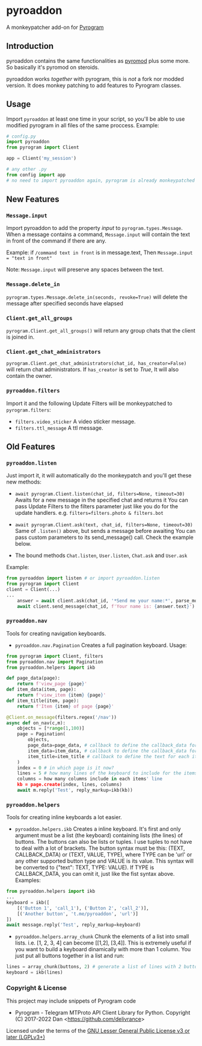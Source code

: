 # pyroaddon
A monkeypatcher add-on for [Pyrogram](https://github.com/pyrogram/pyrogram)

## Introduction
pyroaddon contains the same functionalities as [pyromod](https://github.com/usernein/pyromod) plus some more. So basically it's
pyromod on steroids.

pyroaddon works *together* with pyrogram, this is *not* a fork nor modded version. It does monkey patching to add features to Pyrogram classes.

## Usage
Import `pyroaddon` at least one time in your script, so you'll be able to use modified pyrogram in all files of the same proccess. Example:
```python
# config.py
import pyroaddon
from pyrogram import Client

app = Client('my_session')
```
```python
# any other .py
from config import app
# no need to import pyroaddon again, pyrogram is already monkeypatched globally (at the same proccess)
```
## New Features
### `Message.input`
Import pyroaddon to add the property _input_ to `pyrogram.types.Message`. When a message contains a command, `Message.input` will contain the text in front of the command if there are any.

Example: if `/command text in front` is in message.text, Then `Message.input = "text in front"`

Note: `Message.input` will preserve any spaces between the text.

### `Message.delete_in`
`pyrogram.types.Message.delete_in(seconds, revoke=True)` will delete the message after specified seconds have elapsed

### `Client.get_all_groups`
`pyrogram.Client.get_all_groups()` will return any group chats that the client is joined in. 

### `Client.get_chat_administrators`
`pyrogram.Client.get_chat_administrators(chat_id, has_creator=False)` will return chat administrators. If `has_creator` is set to _True_, It will also contain the owner. 

### `pyroaddon.filters`
Import it and the following Update Filters will be monkeypatched to `pyrogram.filters`:

- `filters.video_sticker`
A video sticker message.
- `filters.ttl_message`
A ttl message.

## Old Features
### `pyroaddon.listen`
Just import it, it will automatically do the monkeypatch and you'll get these new methods:
- `await pyrogram.Client.listen(chat_id, filters=None, timeout=30)`
Awaits for a new message in the specified chat and returns it
You can pass Update Filters to the filters parameter just like you do for the update handlers. e.g. `filters=filters.photo & filters.bot`

- `await pyrogram.Client.ask(text, chat_id, filters=None, timeout=30)`
Same of `.listen()` above, but sends a message before awaiting
You can pass custom parameters to its send_message() call. Check the example below.

- The bound methods `Chat.listen`, `User.listen`, `Chat.ask` and `User.ask`

Example:
```python
from pyroaddon import listen # or import pyroaddon.listen
from pyrogram import Client
client = Client(...)
...
    answer = await client.ask(chat_id, '*Send me your name:*', parse_mode='Markdown')
    await client.send_message(chat_id, f'Your name is: {answer.text}')    
```

### `pyroaddon.nav`
Tools for creating navigation keyboards.

- `pyroaddon.nav.Pagination`
Creates a full pagination keyboard. Usage:
```python
from pyrogram import Client, filters
from pyroaddon.nav import Pagination
from pyroaddon.helpers import ikb

def page_data(page):
    return f'view_page {page}'
def item_data(item, page):
    return f'view_item {item} {page}'
def item_title(item, page):
    return f'Item {item} of page {page}'

@Client.on_message(filters.regex('/nav'))
async def on_nav(c,m):
    objects = [*range(1,100)]
    page = Pagination(
        objects,
        page_data=page_data, # callback to define the callback_data for page buttons in the bottom
        item_data=item_data, # callback to define the callback_data for each item button
        item_title=item_title # callback to define the text for each item button
    )
    index = 0 # in which page is it now?
    lines = 5 # how many lines of the keyboard to include for the items
    columns = how many columns include in each items' line
    kb = page.create(index, lines, columns)
    await m.reply('Test', reply_markup=ikb(kb))
```

### `pyroaddon.helpers`
Tools for creating inline keyboards a lot easier.

- `pyroaddon.helpers.ikb`
Creates a inline keyboard. It's first and only argument must be a list (the keyboard) containing lists (the lines) of buttons.
The buttons can also be lists or tuples. I use tuples to not have to deal with a lot of brackets.
The button syntax must be this: (TEXT, CALLBACK_DATA) or (TEXT, VALUE, TYPE), where TYPE can be 'url' or any other supported button type and VALUE is its value. This syntax will be converted to {"text": TEXT, TYPE: VALUE). If TYPE is CALLBACK_DATA, you can omit it, just like the fist syntax above.
Examples:
```python
from pyroaddon.helpers import ikb
...
keyboard = ikb([
    [('Button 1', 'call_1'), ('Button 2', 'call_2')],
    [('Another button', 't.me/pyroaddon', 'url')]
])
await message.reply('Test', reply_markup=keyboard)
```
- `pyroaddon.helpers.array_chunk`
Chunk the elements of a list into small lists. i.e. [1, 2, 3, 4] can become [[1,2], [3,4]]. This is extremely useful if you want to build a keyboard dinamically with more than 1 column. You just put all buttons together in a list and run:
```python
lines = array_chunk(buttons, 2) # generate a list of lines with 2 buttons on each
keyboard = ikb(lines)
```

### Copyright & License
This project may include snippets of Pyrogram code
- Pyrogram - Telegram MTProto API Client Library for Python. Copyright (C) 2017-2022 Dan <<https://github.com/delivrance>>

Licensed under the terms of the [GNU Lesser General Public License v3 or later (LGPLv3+)](COPYING.lesser)
